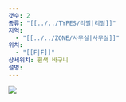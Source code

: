 ```yaml
---
갯수: 2
종류: "[[../../TYPES/리필|리필]]"
지역:
  - "[[../../ZONE/사무실|사무실]]"
위치:
  - "[[F|F]]"
상세위치: 흰색 바구니
설명:
---
```

![](http://192.168.50.22/devices/250222_IMG_0010.jpeg)